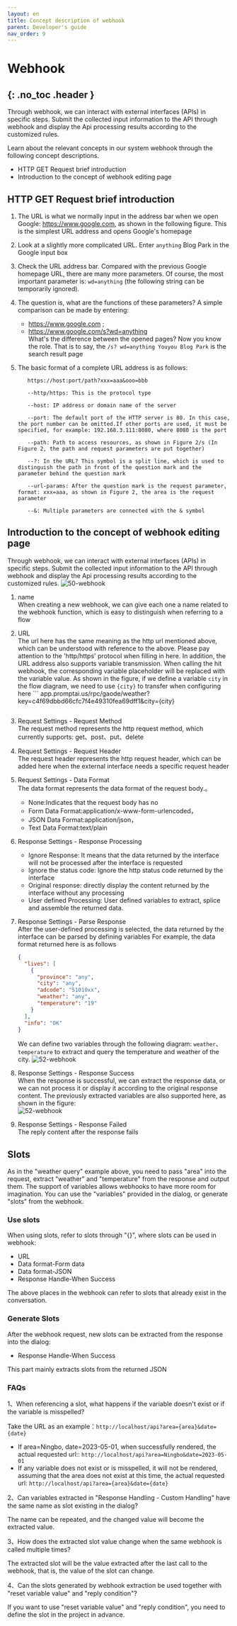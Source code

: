 ```yaml
---
layout: en
title: Concept description of webhook
parent: Developer's guide
nav_order: 9
---
```


# Webhook
{: .no_toc .header }
---

Through webhook, we can interact with external interfaces (APIs) in specific steps. Submit the collected input information to the API through webhook and display the Api processing results according to the customized rules.

Learn about the relevant concepts in our system webhook through the following concept descriptions.

- HTTP GET Request brief introduction
- Introduction to the concept of webhook editing page

## HTTP GET Request brief introduction

1. The URL is what we normally input in the address bar when we open Google: https://www.google.com, as shown in the following figure. This is the simplest URL address and opens Google's homepage
2. Look at a slightly more complicated URL. Enter `anything` Blog Park in the Google input box
3. Check the URL address bar. Compared with the previous Google homepage URL, there are many more parameters. Of course, the most important parameter is: `wd=anything` (the following string can be temporarily ignored).

4. The question is, what are the functions of these parameters? A simple comparison can be made by entering:

   - https://www.google.com ;
   - https://www.google.com/s?wd=anything
     <br/>What's the difference between the opened pages? Now you know the role. That is to say, the `/s? wd=anything Youyou Blog Park` is the search result page

5. The basic format of a complete URL address is as follows:

   ```text
      https://host:port/path?xxx=aaa&ooo=bbb
   
      --http/https: This is the protocol type
   
      --host: IP address or domain name of the server
   
      --port: The default port of the HTTP server is 80. In this case, the port number can be omitted.If other ports are used, it must be specified, for example: 192.168.3.111:8080, where 8080 is the port
   
      --path: Path to access resources, as shown in Figure 2/s (In Figure 2, the path and request parameters are put together)
   
      --?: In the URL? This symbol is a split line, which is used to distinguish the path in front of the question mark and the parameter behind the question mark
   
      --url-params: After the question mark is the request parameter, format: xxx=aaa, as shown in Figure 2, the area is the request parameter
   
      --&: Multiple parameters are connected with the & symbol
   ```

## Introduction to the concept of webhook editing page

Through webhook, we can interact with external interfaces (APIs) in specific steps.
Submit the collected input information to the API through webhook and display the Api processing results according to the customized rules.
![50-webhook](/assets/images/tutorial/webhook/webhook1.png)

1. name
   <br/>When creating a new webhook, we can give each one a name related to the webhook function, which is easy to distinguish when referring to a flow
2. URL
   <br/>The url here has the same meaning as the http url mentioned above, which can be understood with reference to the above. Please pay attention to the 'http/https' protocol when filling in here.
   In addition, the URL address also supports variable transmission. When calling the hit webhook, the corresponding variable placeholder will be replaced with the variable value.
   As shown in the figure, if we define a variable `city` in the flow diagram, we need to use `{city}` to transfer when configuring here   ```
   app.promptai.us/rpc/gaode/weather?key=c4f69dbbd66cfc7f4e49310fea69dff1&city={city}
   ```
3. Request Settings - Request Method
   <br/>The request method represents the http request method, which currently supports: get、post、put、delete
4. Request Settings - Request Header
   <br/>The request header represents the http request header, which can be added here when the external interface needs a specific request header
5. Request Settings - Data Format
   <br/>The data format represents the data format of the request body.。
   - None:Indicates that the request body has no
   - Form Data Format:application/x-www-form-urlencoded，
   - JSON Data Format:application/json，
   - Text Data Format:text/plain
6. Response Settings - Response Processing
   - Ignore Response: It means that the data returned by the interface will not be processed after the interface is requested
   - Ignore the status code: Ignore the http status code returned by the interface
   - Original response: directly display the content returned by the interface without any processing
   - User defined Processing: User defined variables to extract, splice and assemble the returned data.
7. Response Settings - Parse Response
   <br/>After the user-defined processing is selected, the data returned by the interface can be parsed by defining variables
   For example, the data format returned here is as follows
   ```json
   {
     "lives": [
       {
         "province": "any",
         "city": "any",
         "adcode": "51010xx",
         "weather": "any",
         "temperature": "19"
       }
     ],
     "info": "OK"
   }
   ```
   We can define two variables through the following diagram: `weather`、`temperature` to extract and query the temperature and weather of the city.
   ![52-webhook](/assets/images/tutorial/webhook/webhook2.png)
8. Response Settings - Response Success
   <br/>When the response is successful, we can extract the response data, or we can not process it or display it according to the original response content. The previously extracted variables are also supported here, as shown in the figure:
   <br/>![52-webhook](/assets/images/tutorial/webhook/webhook3.png)

9. Response Settings - Response Failed
   <br/>The reply content after the response fails

## Slots

As in the "weather query" example above, you need to pass "area" into the request, extract "weather" and "temperature" from the response and output them.
The support of variables allows webhooks to have more room for imagination. You can use the "variables" provided in the dialog, or generate "slots" from the webhook.
### Use slots
When using slots, refer to slots through "{}", where slots can be used in webhook:

- URL
- Data format-Form data
- Data format-JSON
- Response Handle-When Success

The above places in the webhook can refer to slots that already exist in the conversation.

### Generate Slots
After the webhook request, new slots can be extracted from the response into the dialog:

- Response Handle-When Success

This part mainly extracts slots from the returned JSON

### FAQs
1、When referencing a slot, what happens if the variable doesn't exist or if the variable is misspelled?

Take the URL as an example：`http://localhost/api?area={area}&date={date}`
- If area=Ningbo, date=2023-05-01, when successfully rendered, the actual requested url::
  `http://localhost/api?area=Ningbo&date=2023-05-01`
- If any variable does not exist or is misspelled, it will not be rendered, assuming that the area does not exist at this time, the actual requested url:
  `http://localhost/api?area={area}&date={date}`

2、Can variables extracted in "Response Handling - Custom Handling" have the same name as slot existing in the dialog?

The name can be repeated, and the changed value will become the extracted value.

3、How does the extracted slot value change when the same webhook is called multiple times?

The extracted slot will be the value extracted after the last call to the webhook, that is, the value of the slot can change.

4、Can the slots generated by webhook extraction be used together with "reset variable value" and "reply condition"?

If you want to use "reset variable value" and "reply condition", you need to define the slot in the project in advance.